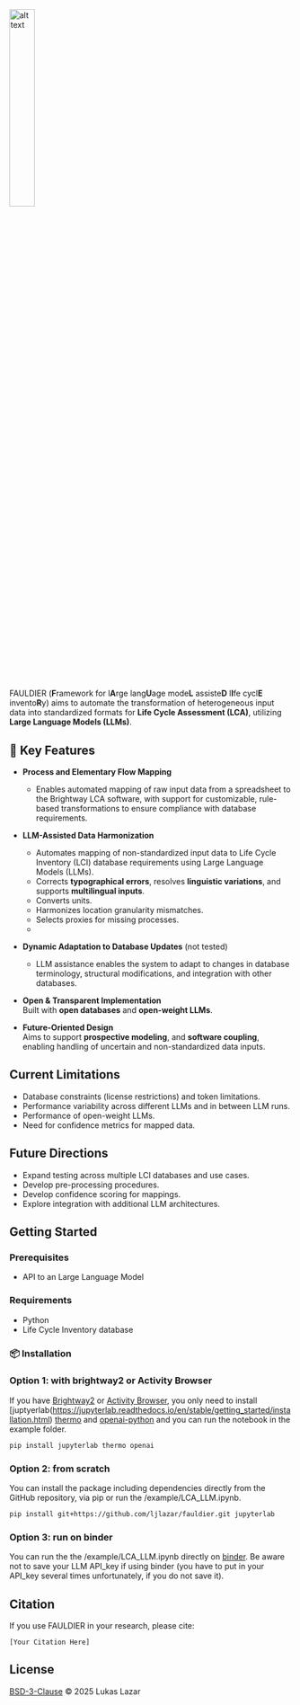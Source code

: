 <img src="fauldier_logo.svg" alt="alt text" width="30%" height="30%">

#

FAULDIER (**F**ramework for l**A**rge lang**U**age mode**L** assiste**D** l**I**fe cycl**E** invento**R**y) aims to automate the transformation of heterogeneous input data into standardized formats for **Life Cycle Assessment (LCA)**, utilizing **Large Language Models (LLMs)**.

## 🔑 Key Features

- **Process and Elementary Flow Mapping**  
  - Enables automated mapping of raw input data from a spreadsheet to the Brightway LCA software, with support for customizable, rule-based transformations to ensure compliance with database requirements.

- **LLM-Assisted Data Harmonization**  
  - Automates mapping of non-standardized input data to Life Cycle Inventory (LCI) database requirements using Large Language Models (LLMs).
  - Corrects **typographical errors**, resolves **linguistic variations**, and supports **multilingual inputs**.
  - Converts units. 
  - Harmonizes location granularity mismatches.
  - Selects proxies for missing processes.
  - 
- **Dynamic Adaptation to Database Updates** (not tested)  
  - LLM assistance enables the system to adapt to changes in database terminology, structural modifications, and integration with other databases.

- **Open & Transparent Implementation**  
  Built with **open databases** and **open-weight LLMs**.

- **Future-Oriented Design**  
  Aims to support **prospective modeling**, and **software coupling**, enabling handling of uncertain and non-standardized data inputs. 

## Current Limitations
- Database constraints (license restrictions) and token limitations.
- Performance variability across different LLMs and in between LLM runs.
- Performance of open-weight LLMs.
- Need for confidence metrics for mapped data.

## Future Directions
- Expand testing across multiple LCI databases and use cases.
- Develop pre-processing procedures.
- Develop confidence scoring for mappings.
- Explore integration with additional LLM architectures.

## Getting Started
### Prerequisites
- API to an Large Language Model

### Requirements
- Python
- Life Cycle Inventory database

### 📦 Installation
### Option 1: with brightway2 or Activity Browser
If you have [Brightway2](https://docs.brightway.dev/en/legacy/content/installation/installation.html) or [Activity Browser](https://github.com/LCA-ActivityBrowser/activity-browser), you only need to install [juptyerlab(https://jupyterlab.readthedocs.io/en/stable/getting_started/installation.html) [thermo](https://github.com/CalebBell/thermo) and [openai-python](https://github.com/openai/openai-python) and you can run the notebook in the example folder.

```bash
pip install jupyterlab thermo openai
```

### Option 2: from scratch
You can install the package including dependencies directly from the GitHub repository, via pip or run the /example/LCA_LLM.ipynb. 
```bash
pip install git+https://github.com/ljlazar/fauldier.git jupyterlab
```

### Option 3: run on binder
You can run the the /example/LCA_LLM.ipynb directly on [binder](https://mybinder.org/). Be aware not to save your LLM API_key if using binder (you have to put in your API_key several times unfortunately, if you do not save it).


## Citation
If you use FAULDIER in your research, please cite:
```
[Your Citation Here]
```

## License
[BSD-3-Clause](LICENSE) &copy; 2025 Lukas Lazar

